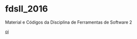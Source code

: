 # fdsII_2016
Material e Códigos da Disciplina de Ferramentas de Software 2

<a target="__blank" href="http://www.google.com"> oi </a>



